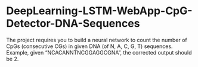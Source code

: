 # DeepLearning-LSTM-WebApp-CpG-Detector-DNA-Sequences
The project requires you to build a neural network to count the number of CpGs (consecutive CGs) in given DNA (of N, A, C, G, T) sequences. Example, given “NCACANNTNCGGAGGCGNA”, the corrected output should be 2.
